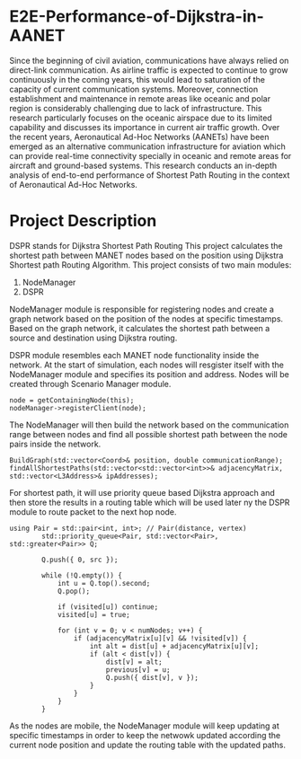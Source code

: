 # E2E-Performance-of-Dijkstra-in-AANET

Since the beginning of civil aviation, communications have always relied on direct-link communication. As airline traffic is expected to continue to grow continuously in the coming years, this would lead to saturation of the capacity of current communication systems. Moreover, connection establishment and maintenance in remote areas like oceanic and polar region is considerably challenging due to lack of infrastructure. This research particularly focuses on the oceanic airspace due to its limited capability and discusses its importance in current air traffic growth. Over the recent years, Aeronautical Ad-Hoc Networks (AANETs) have been emerged as an alternative communication infrastructure for aviation which can provide real-time connectivity specially in oceanic and remote areas for aircraft and ground-based systems. 
This research conducts an in-depth analysis of end-to-end performance of Shortest Path Routing in the context of Aeronautical Ad-Hoc Networks.

# Project Description
DSPR stands for Dijkstra Shortest Path Routing
This project calculates the shortest path between MANET nodes based on the position using Dijkstra Shortest path Routing Algorithm. This project consists of two main modules:

1. NodeManager
2. DSPR

NodeManager module is responsible for registering nodes and create a graph network based on the position of the nodes at specific timestamps. Based on the graph network, it calculates the shortest path between a source and destination using Dijkstra routing.

DSPR module resembles each MANET node functionality inside the network. At the start of simulation, each nodes will resgister itself with the NodeManager module and specifies its position and address. Nodes will be created through Scenario Manager module.

```
node = getContainingNode(this);
nodeManager->registerClient(node);
```


The NodeManager will then build the network based on the communication range between nodes and find all possible shortest path between the node pairs inside the network.

```
BuildGraph(std::vector<Coord>& position, double communicationRange);
findAllShortestPaths(std::vector<std::vector<int>>& adjacencyMatrix, std::vector<L3Address>& ipAddresses);
```


For shortest path, it will use priority queue based Dijkstra approach and then store the results in a routing table which will be used later ny the DSPR module to route packet to the next hop node.

```
using Pair = std::pair<int, int>; // Pair(distance, vertex)
        std::priority_queue<Pair, std::vector<Pair>, std::greater<Pair>> Q;

        Q.push({ 0, src });

        while (!Q.empty()) {
            int u = Q.top().second;
            Q.pop();

            if (visited[u]) continue;
            visited[u] = true;

            for (int v = 0; v < numNodes; v++) {
                if (adjacencyMatrix[u][v] && !visited[v]) {
                    int alt = dist[u] + adjacencyMatrix[u][v];
                    if (alt < dist[v]) {
                        dist[v] = alt;
                        previous[v] = u;
                        Q.push({ dist[v], v });
                    }
                }
            }
        }
```

As the nodes are mobile, the NodeManager module will keep updating at specific timestamps in order to keep the netwowk updated according the current node position and update the routing table with the updated paths.
